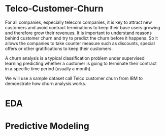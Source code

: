 # Telco-Customer-Churn

For all companies, especially telecom companies, it is key to attract new customers and avoid contract terminations to keep their base users growing and therefore grow their revenues. It is important to understand reasons behind customer churn and try to predict the churn before it happens. So it allows the companies to take counter measure such as discounts, special offers or other gratifications to keep their customers. 

A churn analysis is a typical classification problem under supervised learning predicting whether a customer is going to terminate their contract in a specific time period (usually a month). 

We will use a sample dataset call Telco customer churn from IBM to demonstrate how churn analysis works.

# EDA

# Predictive Modeling
